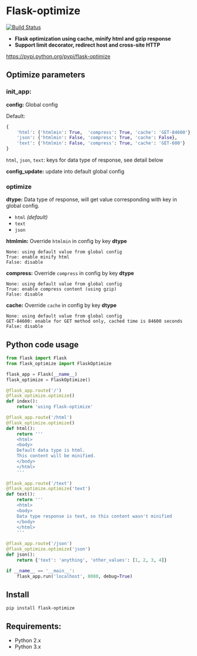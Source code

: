 # Flask-optimize

[![Build Status](https://travis-ci.org/sunary/flask-optimize.svg?branch=master)](https://travis-ci.org/sunary/flask-optimize)

- **Flask optimization using cache, minify html and gzip response**
- **Support limit decorator, redirect host and cross-site HTTP**

https://pypi.python.org/pypi/flask-optimize

## Optimize parameters

### init_app:

**config:** Global config

Default:

```python
{
    'html': {'htmlmin': True,  'compress': True, 'cache': 'GET-84600'},
    'json': {'htmlmin': False, 'compress': True, 'cache': False},
    'text': {'htmlmin': False, 'compress': True, 'cache': 'GET-600'}
}
```

`html`, `json`, `text`: keys for data type of response, see detail below

**config_update:** update into default global config

### optimize

**dtype:** Data type of response, will get value corresponding with key in global config.

- `html` *(default)* 
- `text`
- `json`

**htmlmin:** Override `htmlmin` in config by key **dtype**

```
None: using default value from global config
True: enable minify html
False: disable
```

**compress:** Override `compress` in config by key **dtype**

```
None: using default value from global config
True: enable compress content (using gzip)
False: disable
```

**cache:** Override `cache` in config by key **dtype**

```
None: using default value from global config
GET-84600: enable for GET method only, cached time is 84600 seconds
False: disable
```


## Python code usage

```python
from flask import Flask
from flask_optimize import FlaskOptimize

flask_app = Flask(__name__)
flask_optimize = FlaskOptimize()

@flask_app.route('/')
@flask_optimize.optimize()
def index():
    return 'using Flask-optimize'

@flask_app.route('/html')
@flask_optimize.optimize()
def html():
    return '''
    <html>
    <body>
    Default data type is html.
    This content will be minified.
    </body>
    </html>
    '''
    
@flask_app.route('/text')
@flask_optimize.optimize('text')
def text():
    return '''
    <html>
    <body>
    Data type response is text, so this content wasn't minified
    </body>
    </html>
    '''
    
@flask_app.route('/json')
@flask_optimize.optimize('json')
def json():
    return {'text': 'anything', 'other_values': [1, 2, 3, 4]}

if __name__ == '__main__':
    flask_app.run('localhost', 8080, debug=True)
```

## Install

```shell
pip install flask-optimize
```

## Requirements: ##

* Python 2.x
* Python 3.x
